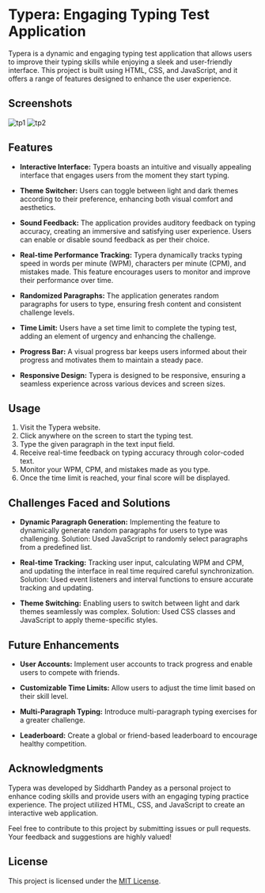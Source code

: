 # Typera: Engaging Typing Test Application

Typera is a dynamic and engaging typing test application that allows users to improve their typing skills while enjoying a sleek and user-friendly interface. This project is built using HTML, CSS, and JavaScript, and it offers a range of features designed to enhance the user experience.

## Screenshots
![tp1](https://github.com/Siddharth052002/Typera/assets/92661511/ff03b8c4-5451-4aa1-97ec-5e58eb256494)
![tp2](https://github.com/Siddharth052002/Typera/assets/92661511/fb88d2ee-62a1-4436-96e4-75e1897d9aac)


## Features

- **Interactive Interface:** Typera boasts an intuitive and visually appealing interface that engages users from the moment they start typing.

- **Theme Switcher:** Users can toggle between light and dark themes according to their preference, enhancing both visual comfort and aesthetics.

- **Sound Feedback:** The application provides auditory feedback on typing accuracy, creating an immersive and satisfying user experience. Users can enable or disable sound feedback as per their choice.

- **Real-time Performance Tracking:** Typera dynamically tracks typing speed in words per minute (WPM), characters per minute (CPM), and mistakes made. This feature encourages users to monitor and improve their performance over time.

- **Randomized Paragraphs:** The application generates random paragraphs for users to type, ensuring fresh content and consistent challenge levels.

- **Time Limit:** Users have a set time limit to complete the typing test, adding an element of urgency and enhancing the challenge.

- **Progress Bar:** A visual progress bar keeps users informed about their progress and motivates them to maintain a steady pace.

- **Responsive Design:** Typera is designed to be responsive, ensuring a seamless experience across various devices and screen sizes.

## Usage

1. Visit the Typera website.
2. Click anywhere on the screen to start the typing test.
3. Type the given paragraph in the text input field.
4. Receive real-time feedback on typing accuracy through color-coded text.
5. Monitor your WPM, CPM, and mistakes made as you type.
6. Once the time limit is reached, your final score will be displayed.

## Challenges Faced and Solutions

- **Dynamic Paragraph Generation:** Implementing the feature to dynamically generate random paragraphs for users to type was challenging. Solution: Used JavaScript to randomly select paragraphs from a predefined list.

- **Real-time Tracking:** Tracking user input, calculating WPM and CPM, and updating the interface in real time required careful synchronization. Solution: Used event listeners and interval functions to ensure accurate tracking and updating.

- **Theme Switching:** Enabling users to switch between light and dark themes seamlessly was complex. Solution: Used CSS classes and JavaScript to apply theme-specific styles.

## Future Enhancements

- **User Accounts:** Implement user accounts to track progress and enable users to compete with friends.

- **Customizable Time Limits:** Allow users to adjust the time limit based on their skill level.

- **Multi-Paragraph Typing:** Introduce multi-paragraph typing exercises for a greater challenge.

- **Leaderboard:** Create a global or friend-based leaderboard to encourage healthy competition.

## Acknowledgments

Typera was developed by Siddharth Pandey as a personal project to enhance coding skills and provide users with an engaging typing practice experience. The project utilized HTML, CSS, and JavaScript to create an interactive web application.

Feel free to contribute to this project by submitting issues or pull requests. Your feedback and suggestions are highly valued!

## License

This project is licensed under the [MIT License](LICENSE).
